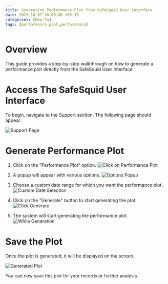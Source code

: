 ```yaml
---
title: Generating Performance Plot from SafeSquid User Interface
date: 2023-10-07 16:00:00 +05:30
categories: [How To]
tags: [performance plot,performance]
---
```


# Overview

This guide provides a step-by-step walkthrough on how to generate a performance plot directly from the SafeSquid User Interface.

# Access The SafeSquid User Interface

To begin, navigate to the Support section. The following page should appear:

![Support Page](Path_to_image.png)

# Generate Performance Plot

1. Click on the "Performance Plot" option.
   ![Click on Performance Plot](Clickonperformanceplot.png)

2. A popup will appear with various options.
   ![Options Popup](Optionsonpopup.png)

3. Choose a custom date range for which you want the performance plot.
   ![Custom Date Selection](Customdateselection.png)

4. Click on the "Generate" button to start generating the plot.
   ![Click Generate](Clickongenerate.png)
   
5. The system will start generating the performance plot.
   ![While Generation](Whilegeneration.png)

# Save the Plot

Once the plot is generated, it will be displayed on the screen.

![Generated Plot](Plotgenerated.png)

You can now save this plot for your records or further analysis.
